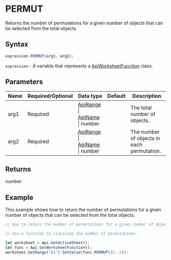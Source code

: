 # PERMUT

Returns the number of permutations for a given number of objects that can be selected from the total objects.

## Syntax

```javascript
expression.PERMUT(arg1, arg2);
```

`expression` - A variable that represents a [ApiWorksheetFunction](../ApiWorksheetFunction.md) class.

## Parameters

| **Name** | **Required/Optional** | **Data type** | **Default** | **Description** |
| ------------- | ------------- | ------------- | ------------- | ------------- |
| arg1 | Required | [ApiRange](../../ApiRange/ApiRange.md) \| [ApiName](../../ApiName/ApiName.md) \| number |  | The total number of objects. |
| arg2 | Required | [ApiRange](../../ApiRange/ApiRange.md) \| [ApiName](../../ApiName/ApiName.md) \| number |  | The number of objects in each permutation. |

## Returns

number

## Example

This example shows how to return the number of permutations for a given number of objects that can be selected from the total objects.

```javascript editor-xlsx
// How to return the number of permutations for a given number of objects.

// Use a function to claculate the number of permutations.

let worksheet = Api.GetActiveSheet();
let func = Api.GetWorksheetFunction();
worksheet.GetRange("A1").SetValue(func.PERMUT(32, 2));
```
